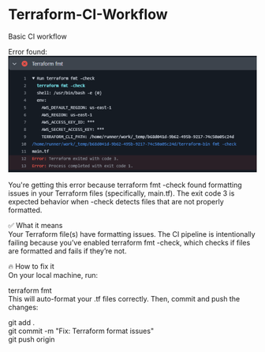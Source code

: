 # Terraform-CI-Workflow
Basic CI workflow


Error found:
![alt text](image.png)
   
You're getting this error because terraform fmt -check found formatting issues in your Terraform files (specifically, main.tf).
The exit code 3 is expected behavior when -check detects files that are not properly formatted.
   
✅ What it means   
Your Terraform file(s) have formatting issues. The CI pipeline is intentionally failing because you’ve enabled terraform fmt -check, which checks if files are formatted and fails if they’re not.
   
🔥 How to fix it   
On your local machine, run:
   

terraform fmt     
This will auto-format your .tf files correctly. Then, commit and push the changes:
   
   
git add .   
git commit -m "Fix: Terraform format issues"   
git push origin <your-branch>  